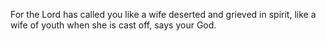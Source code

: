 For the Lord has called you like a wife deserted and grieved in spirit, like a wife of youth when she is cast off, says your God.
